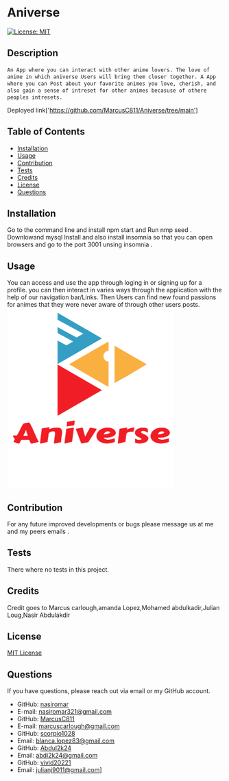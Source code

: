 # Aniverse  
 [![License: MIT](https://img.shields.io/badge/License-MIT-yellow.svg)](https://opensource.org/licenses/MIT)  
## Description
    An App where you can interact with other anime lovers. The love of anime in which aniverse Users will bring them closer together. A App where you can Post about your favorite animes you love, cherish, and also gain a sense of intreset for other animes becasuse of othere peoples intresets.
Deployed link['https://github.com/MarcusC811/Aniverse/tree/main']
## Table of Contents
* [Installation](#installation)
* [Usage](#usage)
* [Contribution](#contribution)
* [Tests](#tests)
* [Credits](#credits)
* [License](#license)
* [Questions](#questions)
## Installation
Go to the command line and install npm start and Run nmp seed . Downlowand mysql Install and also install insomnia so that you can open browsers and go to the port 3001 unsing insomnia .
 ## Usage
You can access and use the app through loging in or signing up for a profile. you can then interact in varies ways through the application with the help of our navigation bar/Links. Then Users can find new found passions for animes that they were never aware of through other users posts.
![Project Screenshot](./public/assets/image/anime.jpg)
## Contribution
For any future improved developments or bugs please message us at me and my peers emails .
## Tests
There where no tests in this project. 
## Credits
Credit goes to Marcus carlough,amanda Lopez,Mohamed abdulkadir,Julian Loug,Nasir Abdulakdir
## License
[MIT License](https://choosealicense.com/licenses/mit/)

## Questions
If you have questions, please reach out via email or my GitHub account.
* GitHub: [nasiromar](https://github.com/nasiromar)
* E-mail: [nasiromar321@gmail.com](mailto:nasiromar321@gmail.com)
* GitHub: [MarcusC811](https://github.com/MarcusC811)
* E-mail: [marcuscarlough@gmail.com](mailto:marcuscarlough@gmail.com)
* GitHub: [scorpio1028](https://github.com/scorpio1028)
* Email:  [blanca.lopez83@gmail.com](mailto:blanca.lopez83@gmail.com)
* GitHub: [Abdul2k24](https://github.com/abdi2k24@gmail.com)
* Email:  [abdi2k24@gmail.com](mailto:abdi2k24@gmail.com)
* GitHub: [vivid20221](https://github.com/vivid20221) 
* Email:  [julianj9011@gmail.com](mailto:julianj9011@gmail.com)]
